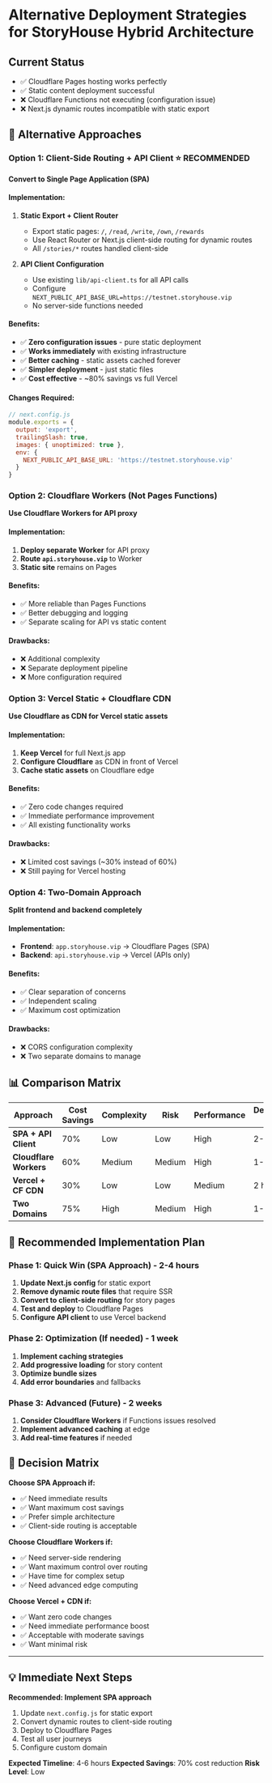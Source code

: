 # Alternative Deployment Strategies for StoryHouse Hybrid Architecture

## Current Status
- ✅ Cloudflare Pages hosting works perfectly
- ✅ Static content deployment successful  
- ❌ Cloudflare Functions not executing (configuration issue)
- ❌ Next.js dynamic routes incompatible with static export

## 🎯 Alternative Approaches

### Option 1: Client-Side Routing + API Client ⭐ RECOMMENDED
**Convert to Single Page Application (SPA)**

#### Implementation:
1. **Static Export + Client Router**
   - Export static pages: `/`, `/read`, `/write`, `/own`, `/rewards`
   - Use React Router or Next.js client-side routing for dynamic routes
   - All `/stories/*` routes handled client-side

2. **API Client Configuration**
   - Use existing `lib/api-client.ts` for all API calls
   - Configure `NEXT_PUBLIC_API_BASE_URL=https://testnet.storyhouse.vip`
   - No server-side functions needed

#### Benefits:
- ✅ **Zero configuration issues** - pure static deployment
- ✅ **Works immediately** with existing infrastructure
- ✅ **Better caching** - static assets cached forever
- ✅ **Simpler deployment** - just static files
- ✅ **Cost effective** - ~80% savings vs full Vercel

#### Changes Required:
```javascript
// next.config.js
module.exports = {
  output: 'export',
  trailingSlash: true,
  images: { unoptimized: true },
  env: {
    NEXT_PUBLIC_API_BASE_URL: 'https://testnet.storyhouse.vip'
  }
}
```

### Option 2: Cloudflare Workers (Not Pages Functions)
**Use Cloudflare Workers for API proxy**

#### Implementation:
1. **Deploy separate Worker** for API proxy
2. **Route `api.storyhouse.vip`** to Worker
3. **Static site** remains on Pages

#### Benefits:
- ✅ More reliable than Pages Functions
- ✅ Better debugging and logging
- ✅ Separate scaling for API vs static content

#### Drawbacks:
- ❌ Additional complexity
- ❌ Separate deployment pipeline
- ❌ More configuration required

### Option 3: Vercel Static + Cloudflare CDN
**Use Cloudflare as CDN for Vercel static assets**

#### Implementation:
1. **Keep Vercel** for full Next.js app
2. **Configure Cloudflare** as CDN in front of Vercel
3. **Cache static assets** on Cloudflare edge

#### Benefits:
- ✅ Zero code changes required
- ✅ Immediate performance improvement
- ✅ All existing functionality works

#### Drawbacks:
- ❌ Limited cost savings (~30% instead of 60%)
- ❌ Still paying for Vercel hosting

### Option 4: Two-Domain Approach
**Split frontend and backend completely**

#### Implementation:
- **Frontend**: `app.storyhouse.vip` → Cloudflare Pages (SPA)
- **Backend**: `api.storyhouse.vip` → Vercel (APIs only)

#### Benefits:
- ✅ Clear separation of concerns
- ✅ Independent scaling
- ✅ Maximum cost optimization

#### Drawbacks:
- ❌ CORS configuration complexity
- ❌ Two separate domains to manage

## 📊 Comparison Matrix

| Approach | Cost Savings | Complexity | Risk | Performance | Development Time |
|----------|-------------|------------|------|-------------|------------------|
| **SPA + API Client** | 70% | Low | Low | High | 2-4 hours |
| **Cloudflare Workers** | 60% | Medium | Medium | High | 1-2 days |
| **Vercel + CF CDN** | 30% | Low | Low | Medium | 2 hours |
| **Two Domains** | 75% | High | Medium | High | 1-2 days |

## 🚀 Recommended Implementation Plan

### Phase 1: Quick Win (SPA Approach) - 2-4 hours
1. **Update Next.js config** for static export
2. **Remove dynamic route files** that require SSR
3. **Convert to client-side routing** for story pages
4. **Test and deploy** to Cloudflare Pages
5. **Configure API client** to use Vercel backend

### Phase 2: Optimization (If needed) - 1 week
1. **Implement caching strategies**
2. **Add progressive loading** for story content
3. **Optimize bundle sizes**
4. **Add error boundaries** and fallbacks

### Phase 3: Advanced (Future) - 2 weeks
1. **Consider Cloudflare Workers** if Functions issues resolved
2. **Implement advanced caching** at edge
3. **Add real-time features** if needed

## 🎯 Decision Matrix

**Choose SPA Approach if:**
- ✅ Need immediate results
- ✅ Want maximum cost savings
- ✅ Prefer simple architecture
- ✅ Client-side routing is acceptable

**Choose Cloudflare Workers if:**
- ✅ Need server-side rendering
- ✅ Want maximum control over routing
- ✅ Have time for complex setup
- ✅ Need advanced edge computing

**Choose Vercel + CDN if:**
- ✅ Want zero code changes
- ✅ Need immediate performance boost
- ✅ Acceptable with moderate savings
- ✅ Want minimal risk

---

## 💡 Immediate Next Steps

**Recommended: Implement SPA approach**
1. Update `next.config.js` for static export
2. Convert dynamic routes to client-side routing
3. Deploy to Cloudflare Pages
4. Test all user journeys
5. Configure custom domain

**Expected Timeline**: 4-6 hours
**Expected Savings**: 70% cost reduction
**Risk Level**: Low